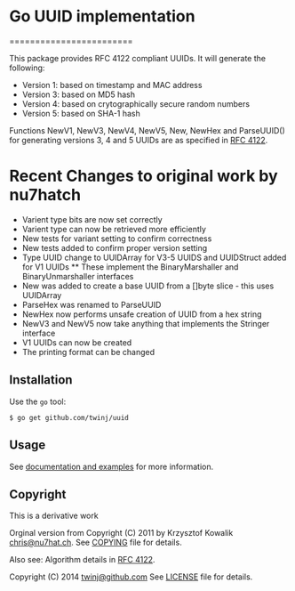 # Go UUID implementation
========================

This package provides RFC 4122 compliant UUIDs.
It will generate the following:

* Version 1: based on timestamp and MAC address
* Version 3: based on MD5 hash
* Version 4: based on crytographically secure random numbers
* Version 5: based on SHA-1 hash

Functions NewV1, NewV3, NewV4, NewV5, New, NewHex and ParseUUID() for generating versions 3, 4
and 5 UUIDs are as specified in [RFC 4122](http://www.ietf.org/rfc/rfc4122.txt).

# Recent Changes to original work by nu7hatch

* Varient type bits are now set correctly
* Varient type can now be retrieved more efficiently
* New tests for variant setting to confirm correctness
* New tests added to confirm proper version setting
* Type UUID change to UUIDArray for V3-5 UUIDS and UUIDStruct added for V1 UUIDs
** These implement the BinaryMarshaller and BinaryUnmarshaller interfaces
* New was added to create a base UUID from a []byte slice - this uses UUIDArray
* ParseHex was renamed to ParseUUID
* NewHex now performs unsafe creation of UUID from a hex string
* NewV3 and NewV5 now take anything that implements the Stringer interface
* V1 UUIDs can now be created
* The printing format can be changed

## Installation

Use the `go` tool:

	$ go get github.com/twinj/uuid

## Usage

See [documentation and examples](http://godoc.org/github.com/twinj/uuid)
for more information.

## Copyright

This is a derivative work

Orginal version from
Copyright (C) 2011 by Krzysztof Kowalik <chris@nu7hat.ch>.
See [COPYING](https://github.com/nu7hatch/gouuid/tree/master/COPYING)
file for details.

Also see: Algorithm details in [RFC 4122](http://www.ietf.org/rfc/rfc4122.txt).

Copyright (C) 2014 twinj@github.com
See [LICENSE](https://github.com/twinj/uuid/tree/master/LICENSE)
file for details.
